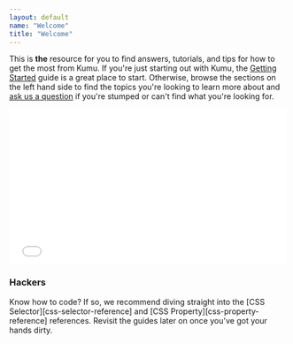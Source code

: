 ```yaml
---
layout: default
name: "Welcome"
title: "Welcome"
---
```


This is **the** resource for you to find answers, tutorials, and tips for how to get the most from Kumu. If you're just starting out with Kumu, the [Getting Started](/basics/getting-started.html) guide is a great place to start. Otherwise, browse the sections on the left hand side to find the topics you're looking to learn more about and <a href="mailto:support@kumu.io">ask us a question</a> if you're stumped or can't find what you're looking for.

<iframe src="//player.vimeo.com/video/78870652?title=0&amp;byline=0&amp;portrait=0" width="500" height="281" frameborder="0" webkitallowfullscreen mozallowfullscreen allowfullscreen></iframe>


### Hackers

Know how to code? If so, we recommend diving straight into the
[CSS Selector][css-selector-reference] and [CSS Property][css-property-reference] references.
Revisit the guides later on once you've got your hands dirty.
